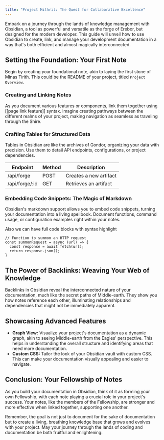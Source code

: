 ```yaml
---
title: "Project Mithril: The Quest for Collaborative Excellence"
---
```

Embark on a journey through the lands of knowledge management with Obsidian, a tool as powerful and versatile as the forge of Erebor, but designed for the modern developer. This guide will unveil how to use Obsidian to create, link, and manage your development documentation in a way that's both efficient and almost magically interconnected.

## **Setting the Foundation: Your First Note**

Begin by creating your foundational note, akin to laying the first stone of Minas Tirith. This could be the README of your project, titled `Project Overview`.

### **Creating and Linking Notes**

As you document various features or components, link them together using [[page link feature]] syntax. Imagine creating pathways between the different realms of your project, making navigation as seamless as traveling through the Shire.

### **Crafting Tables for Structured Data**

Tables in Obsidian are like the archives of Gondor, organizing your data with precision. Use them to detail API endpoints, configurations, or project dependencies.

| Endpoint       | Method | Description             |
|----------------|--------|-------------------------|
| /api/forge     | POST   | Creates a new artifact  |
| /api/forge/:id | GET    | Retrieves an artifact   |

### **Embedding Code Snippets: The Magic of Markdown**

Obsidian's markdown support allows you to embed code snippets, turning your documentation into a living spellbook. Document functions, command usage, or configuration examples right within your notes.

Also we can have full code blocks with syntax highlight
```JS
// Function to summon an HTTP request
const summonRequest = async (url) => {
  const response = await fetch(url);
  return response.json();
}
```

## **The Power of Backlinks: Weaving Your Web of Knowledge**

Backlinks in Obsidian reveal the interconnected nature of your documentation, much like the secret paths of Middle-earth. They show you how notes reference each other, illuminating relationships and dependencies that might not be immediately apparent.

## **Showcasing Advanced Features**

- **Graph View:** Visualize your project's documentation as a dynamic graph, akin to seeing Middle-earth from the Eagles' perspective. This helps in understanding the overall structure and identifying areas that need more documentation.
- **Custom CSS:** Tailor the look of your Obsidian vault with custom CSS. This can make your documentation visually appealing and easier to navigate.

## **Conclusion: Your Fellowship of Notes**

As you build your documentation in Obsidian, think of it as forming your own Fellowship, with each note playing a crucial role in your project's success. Your notes, like the members of the Fellowship, are stronger and more effective when linked together, supporting one another.

Remember, the goal is not just to document for the sake of documentation but to create a living, breathing knowledge base that grows and evolves with your project. May your journey through the lands of coding and documentation be both fruitful and enlightening.